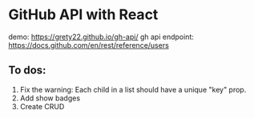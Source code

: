 # GitHub API with React
demo: https://grety22.github.io/gh-api/
gh api endpoint: https://docs.github.com/en/rest/reference/users

## To dos:
1. Fix the warning: Each child in a list should have a unique "key" prop.
2. Add show badges
3. Create CRUD 
